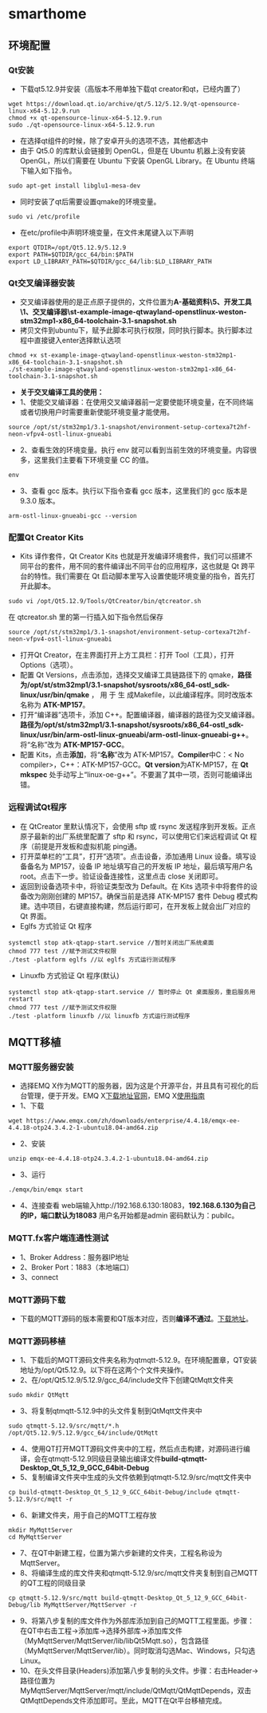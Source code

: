 # smarthome
## 环境配置
###  Qt安装
* 下载qt5.12.9并安装（高版本不用单独下载qt creator和qt，已经内置了）
```
wget https://download.qt.io/archive/qt/5.12/5.12.9/qt-opensource-linux-x64-5.12.9.run
chmod +x qt-opensource-linux-x64-5.12.9.run
sudo ./qt-opensource-linux-x64-5.12.9.run
```
* 在选择qt组件的时候，除了安卓开头的选项不选，其他都选中
* 由于 Qt5.0 的库默认会链接到 OpenGL，但是在 Ubuntu 机器上没有安装OpenGL，所以们需要在 Ubuntu 下安装 OpenGL Library。在 Ubuntu 终端下输入如下指令。
```
sudo apt-get install libglu1-mesa-dev
```
* 同时安装了qt后需要设置qmake的环境变量。
```
sudo vi /etc/profile
```
* 在etc/profile中声明环境变量，在文件末尾键入以下声明
```
export QTDIR=/opt/Qt5.12.9/5.12.9
export PATH=$QTDIR/gcc_64/bin:$PATH
export LD_LIBRARY_PATH=$QTDIR/gcc_64/lib:$LD_LIBRARY_PATH
```

### Qt交叉编译器安装
* 交叉编译器使用的是正点原子提供的，文件位置为**A-基础资料\5、开发工具\1、交叉编译器\st-example-image-qtwayland-openstlinux-weston-stm32mp1-x86_64-toolchain-3.1-snapshot.sh**
* 拷贝文件到ubuntu下，赋予此脚本可执行权限，同时执行脚本。执行脚本过程中直接键入enter选择默认选项
```
chmod +x st-example-image-qtwayland-openstlinux-weston-stm32mp1-x86_64-toolchain-3.1-snapshot.sh
./st-example-image-qtwayland-openstlinux-weston-stm32mp1-x86_64-toolchain-3.1-snapshot.sh
```
* __关于交叉编译工具的使用：__
* 1、使能交叉编译器：在使用交叉编译器前一定要使能环境变量，在不同终端或者切换用户时需要重新使能环境变量才能使用。
```
source /opt/st/stm32mp1/3.1-snapshot/environment-setup-cortexa7t2hf-neon-vfpv4-ostl-linux-gnueabi
```
* 2、查看生效的环境变量。执行 env 就可以看到当前生效的环境变量。内容很多，这里我们主要看下环境变量 CC 的值。
```
env
```
* 3、查看 gcc 版本。执行以下指令查看 gcc 版本，这里我们的 gcc 版本是 9.3.0 版本。
```
arm-ostl-linux-gnueabi-gcc --version
```
### 配置Qt Creator Kits
* Kits 译作套件，Qt Creator Kits 也就是开发编译环境套件，我们可以搭建不同平台的套件，用不同的套件编译出不同平台的应用程序，这也就是 Qt 跨平台的特性。我们需要在 Qt 启动脚本里写入设置使能环境变量的指令，首先打开此脚本。
```
sudo vi /opt/Qt5.12.9/Tools/QtCreator/bin/qtcreator.sh
```
在 qtcreator.sh 里的第一行插入如下指令然后保存
```
source /opt/st/stm32mp1/3.1-snapshot/environment-setup-cortexa7t2hf-neon-vfpv4-ostl-linux-gnueabi
```
* 打开Qt Creator，在主界面打开上方工具栏：打开 Tool（工具），打开 Options（选项）。
* 配置 Qt Versions，点击添加，选择交叉编译工具链路径下的 qmake，__路径为/opt/st/stm32mp1/3.1-snapshot/sysroots/x86_64-ostl_sdk-linux/usr/bin/qmake__ ， 用 于 生 成Makefile，以此编译程序。同时改版本名称为 __ATK-MP157__。
* 打开“编译器”选项卡，添加 C++。配置编译器，编译器的路径为交叉编译器。__路径为/opt/st/stm32mp1/3.1-snapshot/sysroots/x86_64-ostl_sdk-linux/usr/bin/arm-ostl-linux-gnueabi/arm-ostl-linux-gnueabi-g++__。将“名称”改为 __ATK-MP157-GCC__。
* 配置 Kits，点击**添加**，将“**名称**”改为 ATK-MP157。**Compiler**中C：< No compiler>，C++：ATK-MP157-GCC。**Qt version**为ATK-MP157，在 **Qt mkspec** 处手动写上“linux-oe-g++”。不要漏了其中一项，否则可能编译出错。

### 远程调试Qt程序
* 在 QtCreator 里默认情况下，会使用 sftp 或 rsync 发送程序到开发板。正点原子最新的出厂系统里配置了 sftp 和 rsync，可以使用它们来远程调试 Qt 程序（前提是开发板和虚拟机能 ping通。
* 打开菜单栏的“工具”，打开“选项”。点击设备，添加通用 Linux 设备。填写设备备名为 MP157，设备 IP 地址填写自己的开发板 IP 地址，最后填写用户名 root。点击下一步。验证设备连接性，这里点击 close 关闭即可。
* 返回到设备选项卡中，将验证类型改为 Default。在 Kits 选项卡中将套件的设备改为刚刚创建的 MP157。确保当前是选择 ATK-MP157 套件 Debug 模式构建。选中项目，右键直接构建，然后运行即可，在开发板上就会出厂对应的 Qt 界面。
* Eglfs 方式验证 Qt 程序
```
systemctl stop atk-qtapp-start.service //暂时关闭出厂系统桌面
chmod 777 test //赋予测试文件权限
./test -platform eglfs //以 eglfs 方式运行测试程序
```
* Linuxfb 方式验证 Qt 程序(默认)
```
systemctl stop atk-qtapp-start.service // 暂时停止 Qt 桌面服务，重启服务用 restart
chmod 777 test //赋予测试文件权限
./test -platform linuxfb //以 linuxfb 方式运行测试程序
```
## MQTT移植
### MQTT服务器安装
* 选择EMQ X作为MQTT的服务器，因为这是个开源平台，并且具有可视化的后台管理，便于开发。EMQ X[下载地址官网](https://www.emqx.com/zh/try?product=enterprise)，EMQ X[使用指南](https://docs.emqx.com/zh/enterprise/v4.4/)
* 1、下载
```
wget https://www.emqx.com/zh/downloads/enterprise/4.4.18/emqx-ee-4.4.18-otp24.3.4.2-1-ubuntu18.04-amd64.zip
```
* 2、安装
```
unzip emqx-ee-4.4.18-otp24.3.4.2-1-ubuntu18.04-amd64.zip
```
* 3、运行
```
./emqx/bin/emqx start
```
* 4、连接查看
web端输入http://192.168.6.130:18083，__192.168.6.130为自己的IP，端口默认为18083__
用户名开始都是admin 密码默认为：pubilc。
### MQTT.fx客户端连通性测试
* 1、Broker Address：服务器IP地址
* 2、Broker Port：1883（本地端口）
* 3、connect
### MQTT源码下载
* 下载的MQTT源码的版本需要和QT版本对应，否则**编译不通过**。[下载地址](https://gitcode.net/mirrors/qt/qtmqtt/-/tree/5.12.9)。
### MQTT源码移植
* 1、下载后的MQTT源码文件夹名称为qtmqtt-5.12.9。在环境配置章，QT安装地址为/opt/Qt5.12.9。以下将在这两个个文件夹操作。
* 2、在/opt/Qt5.12.9/5.12.9/gcc_64/include文件下创建QtMqtt文件夹
```
sudo mkdir QtMqtt
```
* 3、将复制qtmqtt-5.12.9中的头文件复制到QtMqtt文件夹中
```
sudo qtmqtt-5.12.9/src/mqtt/*.h /opt/Qt5.12.9/5.12.9/gcc_64/include/QtMqtt
```
* 4、使用QT打开MQTT源码文件夹中的工程，然后点击构建，对源码进行编译，会在qtmqtt-5.12.9同级目录输出编译文件**build-qtmqtt-Desktop_Qt_5_12_9_GCC_64bit-Debug**
* 5、复制编译文件夹中生成的头文件依赖到qtmqtt-5.12.9/src/mqtt文件夹中
```
cp build-qtmqtt-Desktop_Qt_5_12_9_GCC_64bit-Debug/include qtmqtt-5.12.9/src/mqtt -r
```
* 6、新建文件夹，用于自己的MQTT工程存放
```
mkdir MyMqttServer
cd MyMqttServer
```
* 7、在QT中新建工程，位置为第六步新建的文件夹，工程名称设为MqttServer。
* 8、将编译生成的库文件夹和qtmqtt-5.12.9/src/mqtt文件夹复制到自己MQTT的QT工程的同级目录
```
cp qtmqtt-5.12.9/src/mqtt build-qtmqtt-Desktop_Qt_5_12_9_GCC_64bit-Debug/lib MyMqttServer/MqttServer -r
```
* 9、将第八步复制的库文件作为外部库添加到自己的MQTT工程里面。步骤：在QT中右击工程->添加库->选择外部库->添加库文件（MyMqttServer/MqttServer/lib/libQt5Mqtt.so），包含路径（MyMqttServer/MqttServer/lib）。同时取消勾选Mac、Windows，只勾选Linux。
* 10、在头文件目录(Headers)添加第八步复制的头文件。步骤：右击Header->路径位置为MyMqttServer/MqttServer/mqtt/include/QtMqtt/QtMqttDepends，双击QtMqttDepends文件添加即可。至此，MQTT在Qt平台移植完成。

